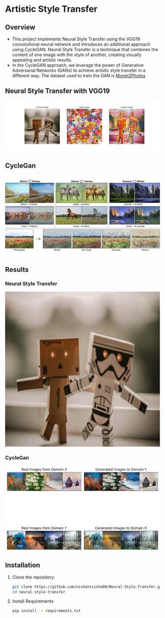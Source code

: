 # Artistic Style Transfer

## Overview

 - This project implements Neural Style Transfer using the VGG19 convolutional neural network and introduces an additional approach using CycleGAN. Neural Style Transfer is a technique that combines the content of one image with the style of another, creating visually appealing and artistic results. 
 - In the CycleGAN approach, we leverage the power of Generative Adversarial Networks (GANs) to achieve artistic style transfer in a different way. The dataset used to train the GAN is [Monet2Photos](https://www.kaggle.com/competitions/gan-getting-started/data?select=photo_jpg)

## Neural Style Transfer with VGG19

![Neural Style Transfer](output.png)

## CycleGan

![CycleGan](download.jpg)


## Results

### Neural Style Transfer
![Demo Image 1](style_transfer_iterations.gif)

### CycleGan
![Demo Image 2](output2.png)


## Installation

1. Clone the repository:

   ```bash
   git clone https://github.com/nishantsinha00/Neural-Style-Transfer.git
   cd neural-style-transfer
2. Install Requirements 

    ``` bash
   pip install -r requirements.txt
